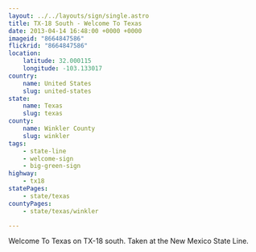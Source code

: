```yaml
---
layout: ../../layouts/sign/single.astro
title: TX-18 South - Welcome To Texas
date: 2013-04-14 16:48:00 +0000 +0000
imageid: "8664847586"
flickrid: "8664847586"
location:
    latitude: 32.000115
    longitude: -103.133017
country:
    name: United States
    slug: united-states
state:
    name: Texas
    slug: texas
county:
    name: Winkler County
    slug: winkler
tags:
    - state-line
    - welcome-sign
    - big-green-sign
highway:
    - tx18
statePages:
    - state/texas
countyPages:
    - state/texas/winkler

---
```

Welcome To Texas on TX-18 south.  Taken at the New Mexico State Line.